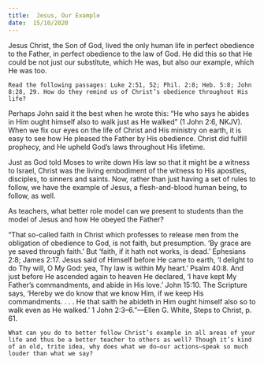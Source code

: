 ```yaml
---
title:  Jesus, Our Example
date:  15/10/2020
---
```


Jesus Christ, the Son of God, lived the only human life in perfect obedience to the Father, in perfect obedience to the law of God. He did this so that He could be not just our substitute, which He was, but also our example, which He was too.

`Read the following passages: Luke 2:51, 52; Phil. 2:8; Heb. 5:8; John 8:28, 29. How do they remind us of Christ’s obedience throughout His life?`

Perhaps John said it the best when he wrote this: “He who says he abides in Him ought himself also to walk just as He walked” (1 John 2:6, NKJV). When we fix our eyes on the life of Christ and His ministry on earth, it is easy to see how He pleased the Father by His obedience. Christ did fulfill prophecy, and He upheld God’s laws throughout His lifetime.

Just as God told Moses to write down His law so that it might be a witness to Israel, Christ was the living embodiment of the witness to His apostles, disciples, to sinners and saints. Now, rather than just having a set of rules to follow, we have the example of Jesus, a flesh-and-blood human being, to follow, as well.

As teachers, what better role model can we present to students than the model of Jesus and how He obeyed the Father?

“That so-called faith in Christ which professes to release men from the obligation of obedience to God, is not faith, but presumption. ‘By grace are ye saved through faith.’ But ‘faith, if it hath not works, is dead.’ Ephesians 2:8; James 2:17. Jesus said of Himself before He came to earth, ‘I delight to do Thy will, O My God: yea, Thy law is within My heart.’ Psalm 40:8. And just before He ascended again to heaven He declared, ‘I have kept My Father’s commandments, and abide in His love.’ John 15:10. The Scripture says, ‘Hereby we do know that we know Him, if we keep His commandments. . . . He that saith he abideth in Him ought himself also so to walk even as He walked.’ 1 John 2:3–6.”—Ellen G. White, Steps to Christ, p. 61.

`What can you do to better follow Christ’s example in all areas of your life and thus be a better teacher to others as well? Though it’s kind of an old, trite idea, why does what we do—our actions—speak so much louder than what we say?`